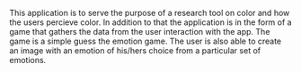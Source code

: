 This application is to serve the purpose of a research tool on color and how the users percieve color.
In addition to that the application is in the form of a game that gathers the data from the user interaction with the app. The game is a simple guess the emotion game. The user is also able to create an image with an emotion of his/hers choice from a particular set of emotions.